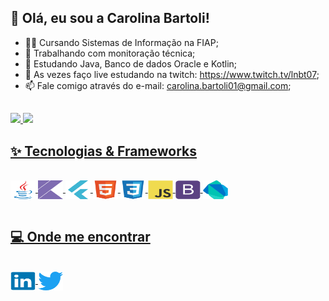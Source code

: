 ## 👋 Olá, eu sou a Carolina Bartoli!

- 👩‍💻 Cursando Sistemas de Informação na FIAP;
- 🔭 Trabalhando com monitoração técnica;
- 🌱 Estudando Java, Banco de dados Oracle e Kotlin;
- 🎦 As vezes faço live estudando na twitch: https://www.twitch.tv/lnbt07;
- 📫 Fale comigo através do e-mail: carolina.bartoli01@gmail.com;

##
<div>
   <a href="https://github.com/lnbt07">
   <img height="180em" src="https://github-readme-stats.vercel.app/api?username=lnbt07&show_icons=true&theme=dracula&include_all_commits=true&count_private=true"/>
   <a href="https://github.com/lnbt07">
   <img height="180em" src="https://github-readme-stats.vercel.app/api/top-langs/?username=lnbt07&layout=compact&langs_count=16&theme=dracula"/>
</div>

## ✨ Tecnologias & Frameworks

<div style="display: inline_block"><br>
  <img align="center" alt="java" height="30" width="40" src="https://github.com/devicons/devicon/blob/master/icons/java/java-original.svg">
  <img align="center" alt="kotlin" height="30" width="40" src="https://raw.githubusercontent.com/devicons/devicon/master/icons/kotlin/kotlin-plain.svg">
  <img align="center" alt="flutter" height="30" width="40" src="https://raw.githubusercontent.com/devicons/devicon/master/icons/flutter/flutter-plain.svg">
  <img align="center" alt="HTML" height="30" width="40" src="https://raw.githubusercontent.com/devicons/devicon/master/icons/html5/html5-original.svg">
  <img align="center" alt="CSS" height="30" width="40" src="https://raw.githubusercontent.com/devicons/devicon/master/icons/css3/css3-original.svg">
  <img align="center" alt="javascript" height="30" width="40" src="https://github.com/devicons/devicon/blob/master/icons/javascript/javascript-original.svg">
  <img align="center" alt="bootstrap" height="30" width="40" src="https://github.com/devicons/devicon/blob/master/icons/bootstrap/bootstrap-plain.svg">
  <img align="center" alt="dart" height="30" width="40" src="https://github.com/devicons/devicon/blob/master/icons/dart/dart-original.svg">
<div><br>

## 💻 Onde me encontrar

<div style="display: inline_block"><br>
   <a href="https://www.linkedin.com/in/carolinabartoli/">
   <img align="center" alt="linkedin" height="30" width="40" src="https://github.com/devicons/devicon/blob/master/icons/linkedin/linkedin-original.svg"/>   
      
   <a href="https://twitter.com/lnbt07">
   <img align="center" alt="twitter" height="30" width="40" src="https://github.com/devicons/devicon/blob/master/icons/twitter/twitter-original.svg"/>
<div>
